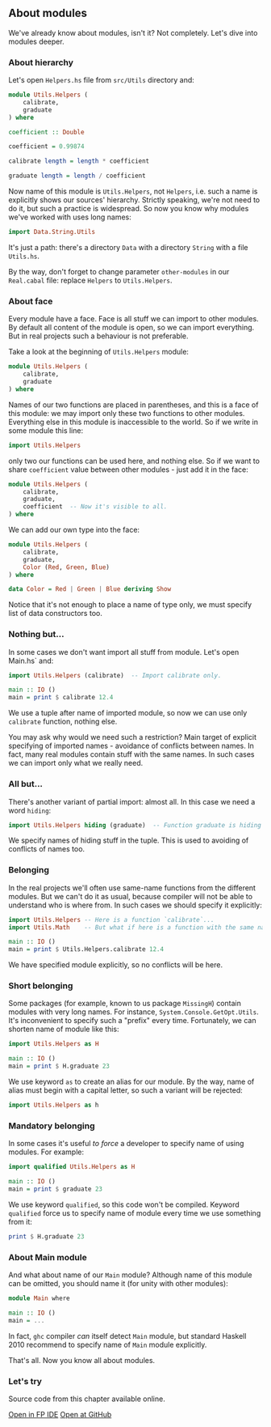 About modules
-------------

We've already know about modules, isn't it? Not completely. Let's dive into modules deeper.

### About hierarchy

Let's open `Helpers.hs` file from `src/Utils` directory and:

```haskell
module Utils.Helpers (
    calibrate,
    graduate
) where

coefficient :: Double

coefficient = 0.99874

calibrate length = length * coefficient

graduate length = length / coefficient
```

Now name of this module is `Utils.Helpers`, not `Helpers`, i.e. such a name is explicitly shows our sources' hierarchy. Strictly speaking, we're not need to do it, but such a practice is widespread. So now you know why modules we've worked with uses long names:

```haskell
import Data.String.Utils
```

It's just a path: there's a directory `Data` with a directory `String` with a file `Utils.hs`.

By the way, don't forget to change parameter `other-modules` in our `Real.cabal` file: replace `Helpers` to `Utils.Helpers`.

### About face

Every module have a face. Face is all stuff we can import to other modules. By default all content of the module is open, so we can import everything. But in real projects such a behaviour is not preferable.

Take a look at the beginning of `Utils.Helpers` module:

```haskell
module Utils.Helpers (
    calibrate,
    graduate
) where
```

Names of our two functions are placed in parentheses, and this is a face of this module: we may import only these two functions to other modules. Everything else in this module is inaccessible to the world. So if we write in some module this line:

```haskell
import Utils.Helpers
```

only two our functions can be used here, and nothing else. So if we want to share `coefficient` value between other modules - just add it in the face:

```haskell
module Utils.Helpers (
    calibrate,
    graduate,
    coefficient  -- Now it's visible to all.
) where
```

We can add our own type into the face:

```haskell
module Utils.Helpers (
    calibrate,
    graduate,
    Color (Red, Green, Blue)
) where

data Color = Red | Green | Blue deriving Show
```

Notice that it's not enough to place a name of type only, we must specify list of data constructors too.

### Nothing but...

In some cases we don't want import all stuff from module. Let's open Main.hs` and:

```haskell
import Utils.Helpers (calibrate)  -- Import calibrate only. 

main :: IO ()
main = print $ calibrate 12.4
```

We use a tuple after name of imported module, so now we can use only `calibrate` function, nothing else.

You may ask why would we need such a restriction? Main target of explicit specifying of imported names - avoidance of conflicts between names. In fact, many real modules contain stuff with the same names. In such cases we can import only what we really need.

### All but...

There's another variant of partial import: almost all. In this case we need a word `hiding`:

```haskell
import Utils.Helpers hiding (graduate)  -- Function graduate is hiding now.  
```

We specify names of hiding stuff in the tuple. This is used to avoiding of conflicts of names too.

### Belonging

In the real projects we'll often use same-name functions from the different modules. But we can't do it as usual, because compiler will not be able to understand who is where from. In such cases we should specify it explicitly:

```haskell
import Utils.Helpers -- Here is a function `calibrate`...
import Utils.Math    -- But what if here is a function with the same name? 

main :: IO ()
main = print $ Utils.Helpers.calibrate 12.4
```

We have specified module explicitly, so no conflicts will be here.

### Short belonging

Some packages (for example, known to us package `MissingH`) contain modules with very long names. For instance, `System.Console.GetOpt.Utils`. It's inconvenient to specify such a "prefix" every time. Fortunately, we can shorten name of module like this:

```haskell
import Utils.Helpers as H

main :: IO ()
main = print $ H.graduate 23
```

We use keyword `as` to create an alias for our module. By the way, name of alias must begin with a capital letter, so such a variant will be rejected:

```haskell
import Utils.Helpers as h
```

### Mandatory belonging

In some cases it's useful *to force* a developer to specify name of using modules. For example:

```haskell
import qualified Utils.Helpers as H 

main :: IO ()
main = print $ graduate 23
```

We use keyword `qualified`, so this code won't be compiled. Keyword `qualified` force us to specify name of module every time we use something from it:

```haskell
print $ H.graduate 23
```

### About Main module

And what about name of our `Main` module? Although name of this module can be omitted, you should name it (for unity with other modules):

```haskell
module Main where 

main :: IO ()
main = ...
```

In fact, `ghc` compiler *can* itself detect `Main` module, but standard Haskell 2010 recommend to specify name of `Main` module explicitly.

That's all. Now you know all about modules.

### Let's try

Source code from this chapter available online.

<span><a href="https://www.fpcomplete.com/ide?title=about-modules&paste=https://raw.githubusercontent.com/denisshevchenko/ohaskell-code/master/code/Miscellaneous/about-modules/Main.hs" class="fpcomplete_code" target="_blank">Open in FP IDE</a></span>
<span class="buttons_space"></span>
<span><a href="https://github.com/denisshevchenko/ohaskell-code/blob/master/code/Miscellaneous/about-modules/Main.hs" class="github_code" target="_blank">Open at GitHub</a></span>

